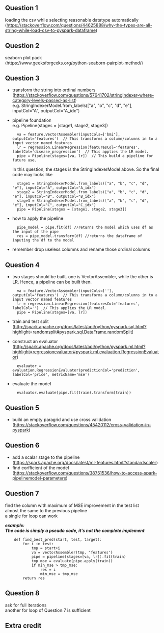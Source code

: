 Question 1
----------
loading the csv while selecting reasonable datatype automatically  
(https://stackoverflow.com/questions/44625888/why-the-types-are-all-string-while-load-csv-to-pyspark-dataframe)  

Question 2
----------

seaborn plot pack  
(https://www.geeksforgeeks.org/python-seaborn-pairplot-method/)

Question 3
----------
- transform the string into ordinal numbers  
(https://stackoverflow.com/questions/57641702/stringindexer-where-category-levels-passed-as-list)<br>
e.g. StringIndexerModel.from_labels(["a", "b", "c", "d", "e"], inputCol="A", outputCol="A_idx")

- pipeline foundation  
e.g. Pipeline(stages = [stage1, stage2, stage3])

        va = feature.VectorAssembler(inputCols=['bmi'], outputCol='features')  // This transforms a column/columns in to a input vector named features
        lr = regression.LinearRegression(featuresCol='features', labelCol='disease_progression')  // This applies the LR model.
        pipe = Pipeline(stages=[va, lr])  // This build a pipeline for future use.

    In this question, the stages is the StringIndexerModel above. So the final code may looks like

        stage1 = StringIndexerModel.from_labels(["a", "b", "c", "d", "e"], inputCol="A", outputCol="A_idx")
        stage2 = StringIndexerModel.from_labels(["a", "b", "c", "d", "e"], inputCol="B", outputCol="B_idx")
        stage3 = StringIndexerModel.from_labels(["a", "b", "c", "d", "e"], inputCol="C", outputCol="C_idx")
        pipe = Pipeline(stages = [stage1, stage2, stage3])

- how to apply the pipeline  

        pipe_model = pipe.fit(df) //returns the model which uses df as the input of the pipe
        res = pipe_model.transform(df) //returns the dataframe of inputing the df to the model

- remember drop useless columns and rename those ordinal columns

Question 4
----------

- two stages should be built. one is VectorAssembler, while the other is LR. Hence, a pipeline can be built then.

        va = feature.VectorAssembler(inputCols=[''], outputCol='features')  // This transforms a column/columns in to a input vector named features
        lr = regression.LinearRegression(featuresCol='features', labelCol='')  // This applies the LR model.
        pipe = Pipeline(stages=[va, lr]) 

- train and test split  
(http://spark.apache.org/docs/latest/api/python/pyspark.sql.html?highlight=randomsplit#pyspark.sql.DataFrame.randomSplit)

- construct an evaluator
(http://spark.apache.org/docs/latest/api/python/pyspark.ml.html?highlight=regressionevaluator#pyspark.ml.evaluation.RegressionEvaluator)

        evaluator = evaluation.RegressionEvaluator(predictionCol='prediction', labelCol='price', metricName='mse')

- evaluate the model 

        evaluator.evaluate(pipe.fit(train).transform(train))

Question 5
----------

- build an empty paragrid and use cross validation   
(https://stackoverflow.com/questions/45420112/cross-validation-in-pyspark)

Question 6
----------

- add a scalar stage to the pipeline   
(https://spark.apache.org/docs/latest/ml-features.html#standardscaler)
- find corfficient of the model   
(https://stackoverflow.com/questions/38751536/how-to-access-spark-pipelinemodel-parameters)

Question 7
----------

find the column with maximum of MSE improvement in the test list  
almost the same to the previous pipeline  
a single for loop can work

***example:***  
***The code is simply a pseudo code, it's not the complete implement***

        def find_best_pred(start, test, target):
            for i in test:
                tmp = start+i
                va = vectorAssembler(tmp, 'features')
                pipe = pipeline(stages=[va, lr]).fit(train)
                tmp_mse = evaluate(pipe.apply(train))
                if min_mse > tmp_mse: 
                    res = i
                    min_mse = tmp_mse
            return res


Question 8
----------

ask for full iterations  
another for loop of Question 7 is sufficient  

Extra credit
------------
